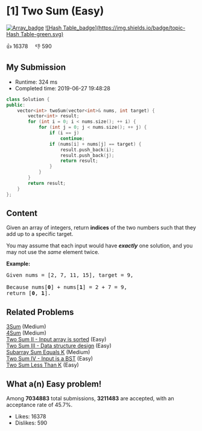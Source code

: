 # [1] Two Sum (Easy)

[![Array_badge](https://img.shields.io/badge/topic-Array-green.svg)](https://leetcode.com/problems/two-sum/)  [![Hash Table_badge](https://img.shields.io/badge/topic-Hash Table-green.svg)](https://leetcode.com/problems/two-sum/) 

:+1: 16378 &nbsp; &nbsp; :thumbsdown: 590

## My Submission

- Runtime: 324 ms
- Completed time: 2019-06-27 19:48:28

```cpp
class Solution {
public:
    vector<int> twoSum(vector<int>& nums, int target) {
        vector<int> result;
        for (int i = 0; i < nums.size(); ++ i) {
            for (int j = 0; j < nums.size(); ++ j) {
                if (i == j)
                    continue;
                if (nums[i] + nums[j] == target) {
                    result.push_back(i);
                    result.push_back(j);
                    return result;
                }
            }
        }
        return result;
    }
};
```

## Content
<p>Given an array of integers, return <strong>indices</strong> of the two numbers such that they add up to a specific target.</p>

<p>You may assume that each input would have <strong><em>exactly</em></strong> one solution, and you may not use the <em>same</em> element twice.</p>

<p><strong>Example:</strong></p>

<pre>
Given nums = [2, 7, 11, 15], target = 9,

Because nums[<strong>0</strong>] + nums[<strong>1</strong>] = 2 + 7 = 9,
return [<strong>0</strong>, <strong>1</strong>].
</pre>


## Related Problems
[3Sum](https://leetcode.com/problems/3sum/) (Medium) <br>
[4Sum](https://leetcode.com/problems/4sum/) (Medium) <br>
[Two Sum II - Input array is sorted](https://leetcode.com/problems/two-sum-ii-input-array-is-sorted/) (Easy) <br>
[Two Sum III - Data structure design](https://leetcode.com/problems/two-sum-iii-data-structure-design/) (Easy) <br>
[Subarray Sum Equals K](https://leetcode.com/problems/subarray-sum-equals-k/) (Medium) <br>
[Two Sum IV - Input is a BST](https://leetcode.com/problems/two-sum-iv-input-is-a-bst/) (Easy) <br>
[Two Sum Less Than K](https://leetcode.com/problems/two-sum-less-than-k/) (Easy) <br>

## What a(n) Easy problem!
Among **7034883** total submissions, **3211483** are accepted, with an acceptance rate of 45.7%. <br>

- Likes: 16378
- Dislikes: 590

